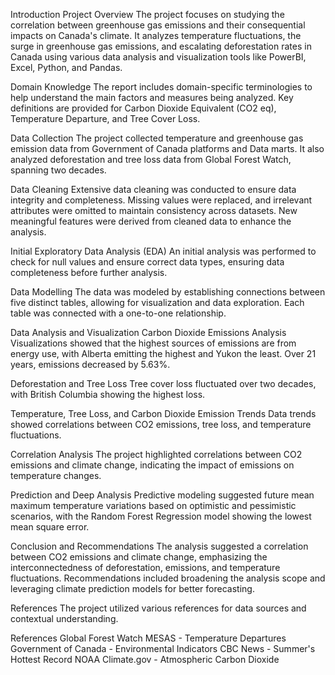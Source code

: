 Introduction
Project Overview
The project focuses on studying the correlation between greenhouse gas emissions and their consequential impacts on Canada's climate. It analyzes temperature fluctuations, the surge in greenhouse gas emissions, and escalating deforestation rates in Canada using various data analysis and visualization tools like PowerBI, Excel, Python, and Pandas.

Domain Knowledge
The report includes domain-specific terminologies to help understand the main factors and measures being analyzed. Key definitions are provided for Carbon Dioxide Equivalent (CO2 eq), Temperature Departure, and Tree Cover Loss.

Data Collection
The project collected temperature and greenhouse gas emission data from Government of Canada platforms and Data marts. It also analyzed deforestation and tree loss data from Global Forest Watch, spanning two decades.

Data Cleaning
Extensive data cleaning was conducted to ensure data integrity and completeness. Missing values were replaced, and irrelevant attributes were omitted to maintain consistency across datasets. New meaningful features were derived from cleaned data to enhance the analysis.

Initial Exploratory Data Analysis (EDA)
An initial analysis was performed to check for null values and ensure correct data types, ensuring data completeness before further analysis.

Data Modelling
The data was modeled by establishing connections between five distinct tables, allowing for visualization and data exploration. Each table was connected with a one-to-one relationship.

Data Analysis and Visualization
Carbon Dioxide Emissions Analysis
Visualizations showed that the highest sources of emissions are from energy use, with Alberta emitting the highest and Yukon the least. Over 21 years, emissions decreased by 5.63%.

Deforestation and Tree Loss
Tree cover loss fluctuated over two decades, with British Columbia showing the highest loss.

Temperature, Tree Loss, and Carbon Dioxide Emission Trends
Data trends showed correlations between CO2 emissions, tree loss, and temperature fluctuations.

Correlation Analysis
The project highlighted correlations between CO2 emissions and climate change, indicating the impact of emissions on temperature changes.

Prediction and Deep Analysis
Predictive modeling suggested future mean maximum temperature variations based on optimistic and pessimistic scenarios, with the Random Forest Regression model showing the lowest mean square error.

Conclusion and Recommendations
The analysis suggested a correlation between CO2 emissions and climate change, emphasizing the interconnectedness of deforestation, emissions, and temperature fluctuations. Recommendations included broadening the analysis scope and leveraging climate prediction models for better forecasting.

References
The project utilized various references for data sources and contextual understanding.

References
Global Forest Watch
MESAS - Temperature Departures
Government of Canada - Environmental Indicators
CBC News - Summer's Hottest Record
NOAA Climate.gov - Atmospheric Carbon Dioxide
